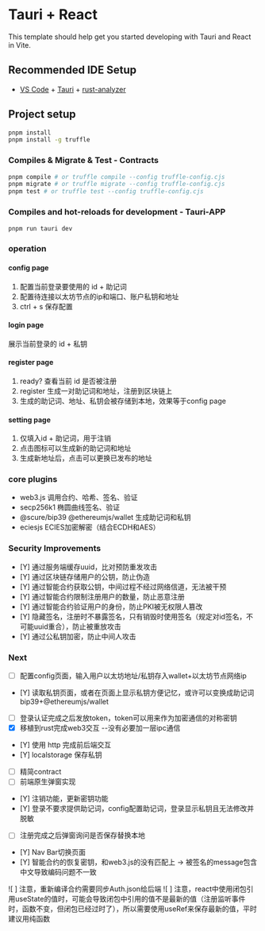 # Tauri + React

This template should help get you started developing with Tauri and React in Vite.

## Recommended IDE Setup

- [VS Code](https://code.visualstudio.com/) + [Tauri](https://marketplace.visualstudio.com/items?itemName=tauri-apps.tauri-vscode) + [rust-analyzer](https://marketplace.visualstudio.com/items?itemName=rust-lang.rust-analyzer)


## Project setup

```bash
pnpm install
pnpm install -g truffle
```

### Compiles & Migrate & Test - Contracts

```bash
pnpm compile # or truffle compile --config truffle-config.cjs
pnpm migrate # or truffle migrate --config truffle-config.cjs
pnpm test # or truffle test --config truffle-config.cjs
```

### Compiles and hot-reloads for development - Tauri-APP

```bash
pnpm run tauri dev
```

### operation

#### config page 

1. 配置当前登录要使用的 id + 助记词
2. 配置待连接以太坊节点的ip和端口、账户私钥和地址
3. ctrl + s 保存配置

#### login page 

展示当前登录的 id + 私钥

#### register page 

1. ready? 查看当前 id 是否被注册
2. register 生成一对助记词和地址，注册到区块链上
3. 生成的助记词、地址、私钥会被存储到本地，效果等于config page

#### setting page 

1. 仅填入id + 助记词，用于注销
2. 点击图标可以生成新的助记词和地址
3. 生成新地址后，点击可以更换已发布的地址

### core plugins

- web3.js  调用合约、哈希、签名、验证
- secp256k1 椭圆曲线签名、验证
- @scure/bip39 @ethereumjs/wallet 生成助记词和私钥
- eciesjs  ECIES加密解密（结合ECDH和AES）

### Security Improvements

- [Y] 通过服务端缓存uuid，比对预防重发攻击
- [Y] 通过区块链存储用户的公钥，防止伪造
- [Y] 通过智能合约获取公钥，中间过程不经过网络信道，无法被干预
- [Y] 通过智能合约限制注册用户的数量，防止恶意注册
- [Y] 通过智能合约验证用户的身份，防止PKI被无权限人篡改
- [Y] 隐藏签名，注册时不暴露签名，只有销毁时使用签名（规定对id签名，不可能uuid重合），防止被重放攻击
- [Y] 通过公私钥加密，防止中间人攻击

### Next 

- [ ] 配置config页面，输入用户以太坊地址/私钥存入wallet+以太坊节点网络ip
- [Y] 读取私钥页面，或者在页面上显示私钥方便记忆，或许可以变换成助记词 bip39+@ethereumjs/wallet
- [ ] 登录认证完成之后发放token，token可以用来作为加密通信的对称密钥
- [X] 移植到rust完成web3交互 --没有必要加一层ipc通信
- [Y] 使用 http 完成前后端交互
- [Y] localstorage 保存私钥
- [ ] 精简contract
- [ ] 前端原生弹窗实现
- [Y] 注销功能，更新密钥功能
- [Y] 登录不要求提供助记词，config配置助记词，登录显示私钥且无法修改并脱敏
- [ ] 注册完成之后弹窗询问是否保存替换本地
- [Y] Nav Bar切换页面
- [Y] 智能合约的恢复密钥，和web3.js的没有匹配上 -> 被签名的message包含中文导致编码问题不一致

![ ] 注意，重新编译合约需要同步Auth.json给后端
![ ] 注意，react中使用闭包引用useState的值时，可能会导致闭包中引用的值不是最新的值（注册监听事件时，函数不变，但闭包已经过时了），所以需要使用useRef来保存最新的值，平时建议用纯函数